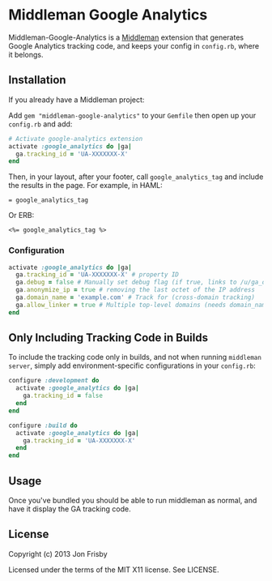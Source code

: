 # Middleman Google Analytics

Middleman-Google-Analytics is a [Middleman](https://github.com/middleman/middleman)
extension that generates Google Analytics tracking code, and keeps your config
in `config.rb`, where it belongs.

## Installation

If you already have a Middleman project:

Add `gem "middleman-google-analytics"` to your `Gemfile` then open up your `config.rb` and add:

```ruby
# Activate google-analytics extension
activate :google_analytics do |ga|
  ga.tracking_id = 'UA-XXXXXXX-X'
end
```

Then, in your layout, after your footer, call `google_analytics_tag` and
include the results in the page.  For example, in HAML:

```haml
= google_analytics_tag
```

Or ERB:

```erb
<%= google_analytics_tag %>
```

### Configuration

```ruby
activate :google_analytics do |ga|
  ga.tracking_id = 'UA-XXXXXXX-X' # property ID
  ga.debug = false # Manually set debug flag (if true, links to /u/ga_debug.js)
  ga.anonymize_ip = true # removing the last octet of the IP address
  ga.domain_name = 'example.com' # Track for (cross-domain tracking)
  ga.allow_linker = true # Multiple top-level domains (needs domain_name to be set)
end
```

## Only Including Tracking Code in Builds

To include the tracking code only in builds, and not when running
`middleman server`, simply add environment-specific configurations in your
`config.rb`:

```ruby
configure :development do
  activate :google_analytics do |ga|
    ga.tracking_id = false
  end
end

configure :build do
  activate :google_analytics do |ga|
    ga.tracking_id = 'UA-XXXXXXX-X'
  end
end
```

## Usage

Once you've bundled you should be able to run middleman as normal, and have it
display the GA tracking code.

## License

Copyright (c) 2013 Jon Frisby

Licensed under the terms of the MIT X11 license.  See LICENSE.

